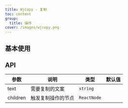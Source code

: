 ```yaml
---
title: WjCopy - 复制
toc: content
group:
  title: 操作
cover: /images/wjcopy.png
---
```


## 基本使用

<code src="./__demo__/base.tsx"></code>

## API

| 参数     | 说明               | 类型        | 默认值 |
| -------- | ------------------ | ----------- | ------ |
| text     | 需要复制的文案     | `string`    |        |
| children | 触发复制操作的节点 | `ReactNode` |        |
